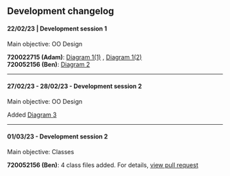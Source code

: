 ## Development changelog

#### 22/02/23 | Development session 1
Main objective: OO Design

**720022715 (Adam)**: [Diagram 1(1)](https://raw.githubusercontent.com/adepge/social-media-backend-uok/main/ecm1410_coursework/res/assets/design-diagram1_220223.jpg?token=GHSAT0AAAAAAB7ORQJ34VHLQMAVNKVPMIE6Y77XSCA) , [Diagram 1(2)](https://raw.githubusercontent.com/adepge/social-media-backend-uok/main/ecm1410_coursework/res/assets/design-diagram2_220223.jpg?token=GHSAT0AAAAAAB7ORQJ3PKRJJL5FE2IJSY5WY77XUHA)  
**720052156 (Ben)**: [Diagram 2](https://github.com/adepge/social-media-backend-uok/blob/main/ecm1410_coursework/res/assets/Adobe%20Scan%2025%20Feb%202023.pdf)

***
#### 27/02/23 - 28/02/23 - Development session 2
Main objective: OO Design

Added [Diagram 3](https://github.com/adepge/social-media-backend-uok/blob/main/ecm1410_coursework/res/assets/map_scan.png)

***
#### 01/03/23 - Development session 2
Main objective: Classes

**720052156 (Ben)**: 4 class files added. For details, [view pull request](https://github.com/adepge/social-media-backend-uok/pull/1)
